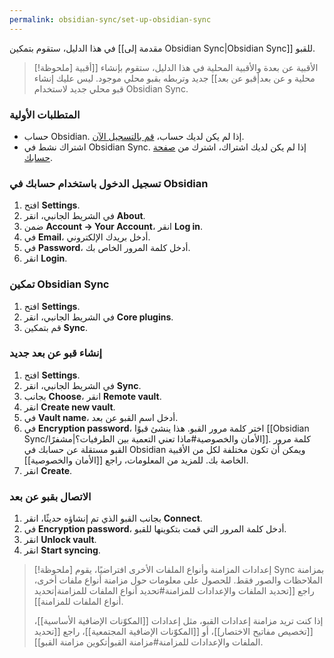```yaml
---
permalink: obsidian-sync/set-up-obsidian-sync
---
```


في هذا الدليل، ستقوم بتمكين [[مقدمة إلى Obsidian Sync|Obsidian Sync]] للقبو.

> [!ملحوظة] الأقبية عن بعدة والأقبية المحلية
> في هذا الدليل، ستقوم بإنشاء [[أقبية محلية و عن بعد|قبو عن بعد]] جديد وتربطه بقبو محلي موجود. ليس عليك إنشاء قبو محلي جديد لاستخدام Obsidian Sync.

### المتطلبات الأولية

- حساب Obsidian. إذا لم يكن لديك حساب، [قم بالتسجيل الآن](https://obsidian.md/account#mode=signup).
- اشتراك نشط في Obsidian Sync. إذا لم يكن لديك اشتراك، اشترك من [صفحة حسابك](https://obsidian.md/account).

### تسجيل الدخول باستخدام حسابك في Obsidian

1. افتح **Settings**.
2. في الشريط الجانبي، انقر **About**.
3. ضمن **Account → Your Account**، انقر **Log in**.
4. في **Email**، أدخل بريدك الإلكتروني.
5. في **Password**، أدخل كلمة المرور الخاص بك.
6. انقر **Login**.

### تمكين Obsidian Sync

1. افتح **Settings**.
2. في الشريط الجانبي، انقر **Core plugins**.
3. قم بتمكين **Sync**.

### إنشاء قبو عن بعد جديد

1. افتح **Settings**.
2. في الشريط الجانبي، انقر **Sync**.
3. بجانب **Choose**، انقر **Remote vault**.
4. انقر **Create new vault**.
5. في **Vault name**، أدخل اسم القبو عن بعد.
6. في **Encryption password**، اختر كلمة مرور القبو. هذا ينشئ قبوًا [[Obsidian Sync/الأمان والخصوصية#ماذا تعني التعمية بين الطرفيات؟|مشفرًا]]. كلمة مرور القبو مستقلة عن حسابك في Obsidian ويمكن أن تكون مختلفة لكل من الأقبية الخاصة بك. للمزيد من المعلومات، راجع [[الأمان والخصوصية]].
7. انقر **Create**.

### الاتصال بقبو عن بعد

1. بجانب القبو الذي تم إنشاؤه حديثًا، انقر **Connect**.
2. في **Encryption password**، أدخل كلمة المرور التي قمت بتكوينها للقبو.
3. انقر **Unlock vault**.
4. انقر **Start syncing**.

> [!ملحوظة] إعدادات المزامنة وأنواع الملفات الأخرى
> افتراضيًا، يقوم Sync بمزامنة الملاحظات والصور فقط. للحصول على معلومات حول مزامنة أنواع ملفات أخرى، راجع [[تحديد الملفات والإعدادات للمزامنة#تحديد أنواع الملفات للمزامنة|تحديد أنواع الملفات للمزامنة]].
>
> إذا كنت تريد مزامنة إعدادات القبو، مثل إعدادات [[المكوّنات الإضافية الأساسية]]، [[تخصيص مفاتيح الاختصار]]، أو [[المكوّنات الإضافية المجتمعية]]، راجع [[تحديد الملفات والإعدادات للمزامنة#مزامنة القبو|تكوين مزامنة القبو]].
